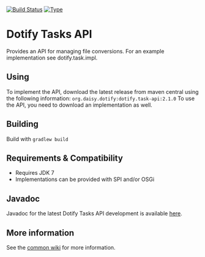 [![Build Status](https://travis-ci.org/brailleapps/dotify.task-api.svg?branch=master)](https://travis-ci.org/brailleapps/dotify.task-api)
[![Type](https://img.shields.io/badge/type-api-blue.svg)](https://github.com/brailleapps/wiki/wiki/Types)

# Dotify Tasks API #
Provides an API for managing file conversions. For an example implementation see dotify.task.impl.

## Using ##
To implement the API, download the latest release from maven central using the following information: `org.daisy.dotify:dotify.task-api:2.1.0`
To use the API, you need to download an implementation as well.

## Building ##
Build with `gradlew build`

## Requirements & Compatibility ##
- Requires JDK 7
- Implementations can be provided with SPI and/or OSGi

## Javadoc ##
Javadoc for the latest Dotify Tasks API development is available [here](http://brailleapps.github.io/dotify.task-api/latest/javadoc/).

## More information ##
See the [common wiki](https://github.com/brailleapps/wiki/wiki) for more information.
